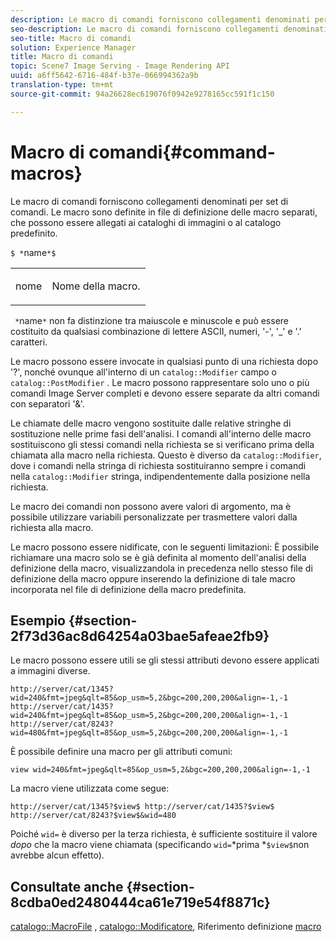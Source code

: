 ```yaml
---
description: Le macro di comandi forniscono collegamenti denominati per set di comandi. Le macro sono definite in file di definizione delle macro separati, che possono essere allegati ai cataloghi di immagini o al catalogo predefinito.
seo-description: Le macro di comandi forniscono collegamenti denominati per set di comandi. Le macro sono definite in file di definizione delle macro separati, che possono essere allegati ai cataloghi di immagini o al catalogo predefinito.
seo-title: Macro di comandi
solution: Experience Manager
title: Macro di comandi
topic: Scene7 Image Serving - Image Rendering API
uuid: a6ff5642-6716-484f-b37e-066994362a9b
translation-type: tm+mt
source-git-commit: 94a26628ec619076f0942e9278165cc591f1c150

---
```



# Macro di comandi{#command-macros}

Le macro di comandi forniscono collegamenti denominati per set di comandi. Le macro sono definite in file di definizione delle macro separati, che possono essere allegati ai cataloghi di immagini o al catalogo predefinito.

`$ *`name`*$`

<table id="simpletable_A03541622C354F60B5F304B999C4EF8E"> 
 <tr class="strow"> 
  <td class="stentry"> <p><span class="codeph"> <span class="varname"> nome</span></span> </p> </td> 
  <td class="stentry"> <p>Nome della macro. </p></td> 
 </tr> 
</table>

` *`name`*` non fa distinzione tra maiuscole e minuscole e può essere costituito da qualsiasi combinazione di lettere ASCII, numeri, &#39;-&#39;, &#39;_&#39; e &#39;.&#39; caratteri.

Le macro possono essere invocate in qualsiasi punto di una richiesta dopo &#39;?&#39;, nonché ovunque all&#39;interno di un `catalog::Modifier` campo o `catalog::PostModifier` . Le macro possono rappresentare solo uno o più comandi Image Server completi e devono essere separate da altri comandi con separatori &#39;&amp;&#39;.

Le chiamate delle macro vengono sostituite dalle relative stringhe di sostituzione nelle prime fasi dell&#39;analisi. I comandi all&#39;interno delle macro sostituiscono gli stessi comandi nella richiesta se si verificano prima della chiamata alla macro nella richiesta. Questo è diverso da `catalog::Modifier`, dove i comandi nella stringa di richiesta sostituiranno sempre i comandi nella `catalog::Modifier` stringa, indipendentemente dalla posizione nella richiesta.

Le macro dei comandi non possono avere valori di argomento, ma è possibile utilizzare variabili personalizzate per trasmettere valori dalla richiesta alla macro.

Le macro possono essere nidificate, con le seguenti limitazioni: È possibile richiamare una macro solo se è già definita al momento dell&#39;analisi della definizione della macro, visualizzandola in precedenza nello stesso file di definizione della macro oppure inserendo la definizione di tale macro incorporata nel file di definizione della macro predefinita.

## Esempio {#section-2f73d36ac8d64254a03bae5afeae2fb9}

Le macro possono essere utili se gli stessi attributi devono essere applicati a immagini diverse.

`http://server/cat/1345?wid=240&fmt=jpeg&qlt=85&op_usm=5,2&bgc=200,200,200&align=-1,-1 http://server/cat/1435?wid=240&fmt=jpeg&qlt=85&op_usm=5,2&bgc=200,200,200&align=-1,-1 http://server/cat/8243?wid=480&fmt=jpeg&qlt=85&op_usm=5,2&bgc=200,200,200&align=-1,-1`

È possibile definire una macro per gli attributi comuni:

`view wid=240&fmt=jpeg&qlt=85&op_usm=5,2&bgc=200,200,200&align=-1,-1`

La macro viene utilizzata come segue:

`http://server/cat/1345?$view$ http://server/cat/1435?$view$ http://server/cat/8243?$view$&wid=480`

Poiché `wid=` è diverso per la terza richiesta, è sufficiente sostituire il valore *dopo* che la macro viene chiamata (specificando `wid=`*prima *`$view$`non avrebbe alcun effetto).

## Consultate anche {#section-8cdba0ed2480444ca61e719e54f8871c}

[catalogo::MacroFile](../../../../../is-api/image-catalog/image-serving-api-ref/c-image-catalog-reference/c-attributes-reference/r-macrofile.md#reference-f91d717b3847458ca0f1fe95387554a2) , [catalogo::Modificatore](/help/aem-is-ir-api/is-api/image-catalog/image-serving-api-ref/c-image-catalog-reference/c-image-svg-data-reference/c-image-data-reference/r-modifier-cat.md), Riferimento definizione [macro](../../../../../is-api/image-catalog/image-serving-api-ref/c-image-catalog-reference/c-macro-definition-reference/c-macro-definition-reference.md#concept-5ec73f7636c1496fba1e94094e694e79)
